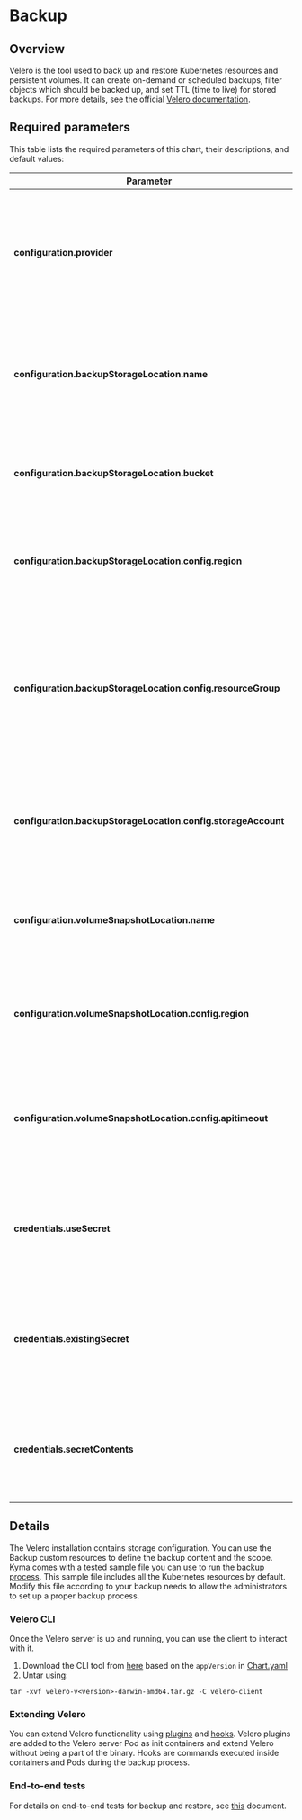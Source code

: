# Backup

## Overview

Velero is the tool used to back up and restore Kubernetes resources and persistent volumes. It can create on-demand or scheduled backups, filter objects which should be backed up, and set TTL (time to live) for stored backups. For more details, see the official [Velero documentation](https://velero.io/docs/v1.0.0/).

## Required parameters

This table lists the required parameters of this chart, their descriptions, and default values:

Parameter | Description | Default | Required
--- | --- | --- | ---
**configuration.provider** | Specifies the name of the cloud provider where you are deploying Velero to, such as `aws`, `azure`, `gcp`.| none | yes
**configuration.backupStorageLocation.name** | Specifies the name of the cloud provider used to store backups, such as `aws`, `gcp`, or `azure`. | none | yes
**configuration.backupStorageLocation.bucket** | Specifies the storage bucket where backups are uploaded. | none | yes
**configuration.backupStorageLocation.config.region** | Provides the region in which the bucket is created. It only applies to AWS. | none | yes, if using AWS
**configuration.backupStorageLocation.config.resourceGroup** | Specifies the name of the resource group which contains the storage account for the backup storage location. It only applies to Azure. | none | yes, if using Azure
**configuration.backupStorageLocation.config.storageAccount** | Provides the name of the storage account for the backup storage location. It only applies to Azure.| none | yes, if using Azure
**configuration.volumeSnapshotLocation.name** | Specifies the name of the cloud provider the cluster is using for persistent volumes. | none | yes, if using PV snapshots
**configuration.volumeSnapshotLocation.config.region** | Provides the region in which the bucket is created. It only applies to AWS.| none | yes, if using AWS
**configuration.volumeSnapshotLocation.config.apitimeout** | Defines the amount of time after which an API request returns a timeout status. It only applies to Azure. | none | yes, if using Azure
**credentials.useSecret** | Specifies if a secret is required for IAM credentials. Set this to `false` when using `kube2iam`. | `true` | yes
**credentials.existingSecret** | If specified and `useSecret` is `true`, uses an existing secret with this name instead of creating one. | none | yes, if `useSecret` is `true` and `secretContents` is empty
**credentials.secretContents** | If specified and `useSecret` is `true`, provides the content for the credentials secret. | none | yes, if `useSecret` is `true` and `existingSecret` is empty

## Details

The Velero installation contains storage configuration. You can use the Backup custom resources to define the backup content and the scope. Kyma comes with a tested sample file you can use to run the [backup process](https://github.com/kyma-project/kyma/blob/master/docs/backup/01-01-backup.md). This sample file includes all the Kubernetes resources by default. Modify this file according to your backup needs to allow the administrators to set up a proper backup process.

### Velero CLI
Once the Velero server is up and running, you can use the client to interact with it.
1. Download the CLI tool from [here](https://github.com/heptio/velero/releases) based on the `appVersion` in [Chart.yaml](Chart.yaml)
2. Untar using:
```
tar -xvf velero-v<version>-darwin-amd64.tar.gz -C velero-client
```

### Extending Velero

You can extend Velero functionality using [plugins](https://velero.io/docs/v1.0.0/plugins/) and [hooks](https://velero.io/docs/v1.0.0/hooks/). Velero plugins are added to the Velero server Pod as init containers and extend Velero without being a part of the binary. Hooks are commands executed inside containers and Pods during the backup process.

### End-to-end tests

For details on end-to-end tests for backup and restore, see [this](../../tests/end-to-end/backup-restore-test/README.md) document.
